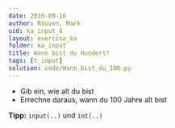 ```yaml
---
date: 2016-09-16
author: Rouven, Mark
uid: ka_input_8
layout: exercise_ka
folder: ka_input
title: Wann bist du Hundert?
tags: [t_input]
solution: code/Wann_bist_du_100.py
---
```


- Gib ein, wie alt du bist
- Errechne daraus, wann du 100 Jahre alt bist

**Tipp:** `input(..)` und `int(..)`

